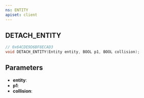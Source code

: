 ```yaml
---
ns: ENTITY
apiset: client
---
```

## DETACH_ENTITY

```c
// 0x64CDE9D6BF8ECAD3
void DETACH_ENTITY(Entity entity, BOOL p1, BOOL collision);
```


## Parameters
* **entity**:
* **p1**:
* **collision**: